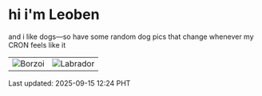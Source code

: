 # hi i'm Leoben

and i like dogs—so have some random dog pics that change whenever my CRON feels like it

|  |  |
|--------|----------|
| ![Borzoi](https://random-dog-vercel.vercel.app/api/random-borzoi?v=1757910277) | ![Labrador](https://random-dog-vercel.vercel.app/api/random-labrador?v=1757910277) |

Last updated: 2025-09-15 12:24 PHT
